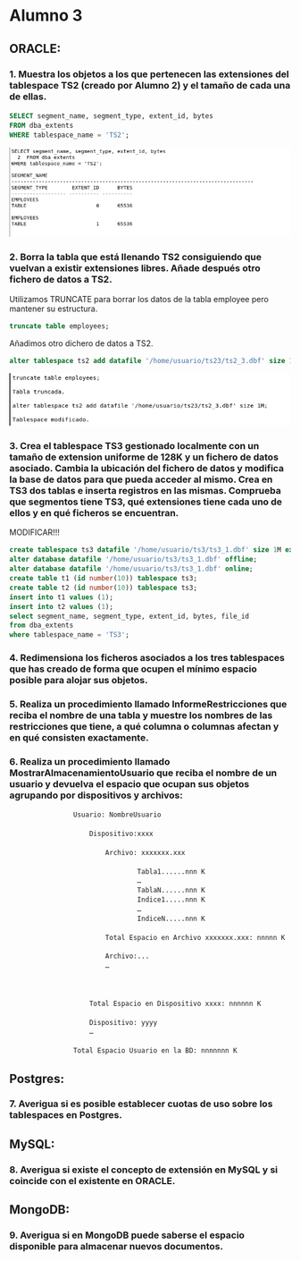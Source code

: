 # Alumno 3

## ORACLE:

### 1. Muestra los objetos a los que pertenecen las extensiones del tablespace TS2 (creado por Alumno 2) y el tamaño de cada una de ellas.

```sql
SELECT segment_name, segment_type, extent_id, bytes
FROM dba_extents
WHERE tablespace_name = 'TS2';
```

![ts2_objetos](/img/capturas-arantxa/103.png)

### 2. Borra la tabla que está llenando TS2 consiguiendo que vuelvan a existir extensiones libres. Añade después otro fichero de datos a TS2.

Utilizamos TRUNCATE para borrar los datos de la tabla employee pero mantener su estructura.

```sql
truncate table employees;
```

Añadimos otro dichero de datos a TS2.

```sql
alter tablespace ts2 add datafile '/home/usuario/ts23/ts2_3.dbf' size 1M;
```

![ts2_datafile](/img/capturas-arantxa/104.png)

### 3. Crea el tablespace TS3 gestionado localmente con un tamaño de extension uniforme de 128K y un fichero de datos asociado. Cambia la ubicación del fichero de datos y modifica la base de datos para que pueda acceder al mismo. Crea en TS3 dos tablas e inserta registros en las mismas. Comprueba que segmentos tiene TS3, qué extensiones tiene cada uno de ellos y en qué ficheros se encuentran.

MODIFICAR!!!

```sql
create tablespace ts3 datafile '/home/usuario/ts3/ts3_1.dbf' size 1M extent management local uniform size 128K;
alter database datafile '/home/usuario/ts3/ts3_1.dbf' offline;
alter database datafile '/home/usuario/ts3/ts3_1.dbf' online;
create table t1 (id number(10)) tablespace ts3;
create table t2 (id number(10)) tablespace ts3;
insert into t1 values (1);
insert into t2 values (1);
select segment_name, segment_type, extent_id, bytes, file_id
from dba_extents
where tablespace_name = 'TS3';
```

### 4. Redimensiona los ficheros asociados a los tres tablespaces que has creado de forma que ocupen el mínimo espacio posible para alojar sus objetos.

### 5. Realiza un procedimiento llamado InformeRestricciones que reciba el nombre de una tabla y muestre los nombres de las restricciones que tiene, a qué columna o columnas afectan y en qué consisten exactamente.

### 6. Realiza un procedimiento llamado MostrarAlmacenamientoUsuario que reciba el nombre de un usuario y devuelva el espacio que ocupan sus objetos agrupando por dispositivos y archivos:

```txt
				Usuario: NombreUsuario

					Dispositivo:xxxx

						Archivo: xxxxxxx.xxx

								Tabla1......nnn K
								…
								TablaN......nnn K
								Indice1.....nnn K
								…
								IndiceN.....nnn K

						Total Espacio en Archivo xxxxxxx.xxx: nnnnn K

						Archivo:...
						…

				
					
					Total Espacio en Dispositivo xxxx: nnnnnn K

					Dispositivo: yyyy
					…

				Total Espacio Usuario en la BD: nnnnnnn K
```

## Postgres:

### 7. Averigua si es posible establecer cuotas de uso sobre los tablespaces en Postgres.

## MySQL:

### 8. Averigua si existe el concepto de extensión en MySQL y si coincide con el existente en ORACLE.

## MongoDB:

### 9. Averigua si en MongoDB puede saberse el espacio disponible para almacenar nuevos documentos.
